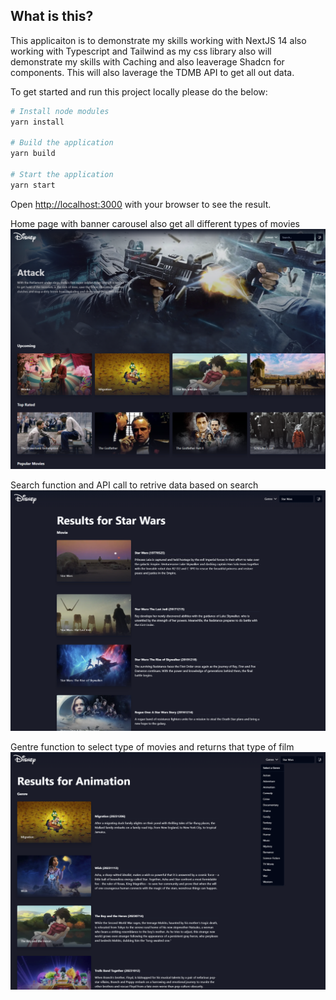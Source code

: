 ## What is this?

This applicaiton is to demonstrate my skills working with NextJS 14 also working with Typescript and Tailwind as my css library also will demonstrate my skills with Caching and also leaverage Shadcn for components. This will also laverage the TDMB API to get all out data.

To get started and run this project locally please do the below:

```bash
# Install node modules
yarn install

# Build the application
yarn build

# Start the application
yarn start
```

Open [http://localhost:3000](http://localhost:3000) with your browser to see the result.

Home page with banner carousel also get all different types of movies
![Alt text](image.png)

Search function and API call to retrive data based on search
![Alt text](image-1.png)

Gentre function to select type of movies and returns that type of film
![Alt text](image-2.png)
